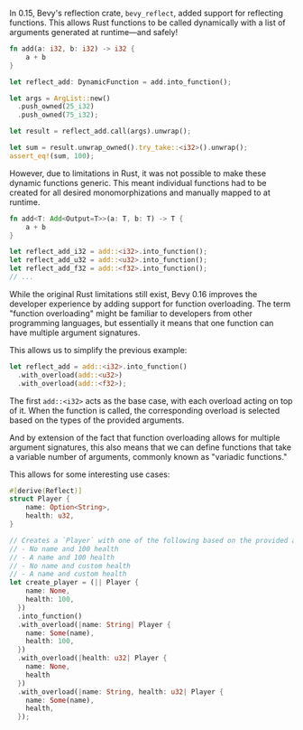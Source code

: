 <!-- bevy_reflect: Function Overloading (Generic & Variadic Functions) -->
<!-- https://github.com/bevyengine/bevy/pull/15074 -->

In 0.15, Bevy's reflection crate, `bevy_reflect`, added support for reflecting functions.
This allows Rust functions to be called dynamically with a list of arguments generated at runtime—and safely!

```rust
fn add(a: i32, b: i32) -> i32 {
    a + b
}

let reflect_add: DynamicFunction = add.into_function();

let args = ArgList::new()
  .push_owned(25_i32)
  .push_owned(75_i32);

let result = reflect_add.call(args).unwrap();

let sum = result.unwrap_owned().try_take::<i32>().unwrap();
assert_eq!(sum, 100);
```

However, due to limitations in Rust, it was not possible to make these dynamic functions generic.
This meant individual functions had to be created for all desired monomorphizations
and manually mapped to at runtime.

```rust
fn add<T: Add<Output=T>>(a: T, b: T) -> T {
    a + b
}

let reflect_add_i32 = add::<i32>.into_function();
let reflect_add_u32 = add::<u32>.into_function();
let reflect_add_f32 = add::<f32>.into_function();
// ...
```

While the original Rust limitations still exist, Bevy 0.16 improves the developer experience by adding support for function overloading.
The term "function overloading" might be familiar to developers from other programming languages,
but essentially it means that one function can have multiple argument signatures.

This allows us to simplify the previous example:

```rust
let reflect_add = add::<i32>.into_function()
  .with_overload(add::<u32>)
  .with_overload(add::<f32>);
```

The first `add::<i32>` acts as the base case, with each overload acting on top of it.
When the function is called, the corresponding overload is selected based on the types of the provided arguments.

And by extension of the fact that function overloading allows for multiple argument signatures,
this also means that we can define functions that take a variable number of arguments,
commonly known as "variadic functions."

This allows for some interesting use cases:

```rust
#[derive(Reflect)]
struct Player {
    name: Option<String>,
    health: u32,
}

// Creates a `Player` with one of the following based on the provided arguments:  
// - No name and 100 health  
// - A name and 100 health  
// - No name and custom health  
// - A name and custom health
let create_player = (|| Player {
    name: None,
    health: 100,
  })
  .into_function()
  .with_overload(|name: String| Player {
    name: Some(name),
    health: 100,
  })
  .with_overload(|health: u32| Player {
    name: None,
    health
  })
  .with_overload(|name: String, health: u32| Player {
    name: Some(name),
    health,
  });
```